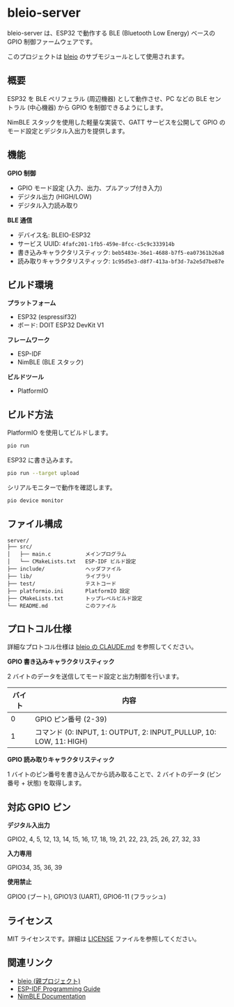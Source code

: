 # bleio-server

bleio-server は、ESP32 で動作する BLE (Bluetooth Low Energy) ベースの GPIO 制御ファームウェアです。

このプロジェクトは [bleio](https://github.com/Hondarer/bleio) のサブモジュールとして使用されます。

## 概要

ESP32 を BLE ペリフェラル (周辺機器) として動作させ、PC などの BLE セントラル (中心機器) から GPIO を制御できるようにします。

NimBLE スタックを使用した軽量な実装で、GATT サービスを公開して GPIO のモード設定とデジタル入出力を提供します。

## 機能

**GPIO 制御**

- GPIO モード設定 (入力、出力、プルアップ付き入力)
- デジタル出力 (HIGH/LOW)
- デジタル入力読み取り

**BLE 通信**

- デバイス名: BLEIO-ESP32
- サービス UUID: `4fafc201-1fb5-459e-8fcc-c5c9c333914b`
- 書き込みキャラクタリスティック: `beb5483e-36e1-4688-b7f5-ea07361b26a8`
- 読み取りキャラクタリスティック: `1c95d5e3-d8f7-413a-bf3d-7a2e5d7be87e`

## ビルド環境

**プラットフォーム**

- ESP32 (espressif32)
- ボード: DOIT ESP32 DevKit V1

**フレームワーク**

- ESP-IDF
- NimBLE (BLE スタック)

**ビルドツール**

- PlatformIO

## ビルド方法

PlatformIO を使用してビルドします。

```bash
pio run
```

ESP32 に書き込みます。

```bash
pio run --target upload
```

シリアルモニターで動作を確認します。

```bash
pio device monitor
```

## ファイル構成

```text
server/
├── src/
│   ├── main.c           メインプログラム
│   └── CMakeLists.txt   ESP-IDF ビルド設定
├── include/             ヘッダファイル
├── lib/                 ライブラリ
├── test/                テストコード
├── platformio.ini       PlatformIO 設定
├── CMakeLists.txt       トップレベルビルド設定
└── README.md            このファイル
```

## プロトコル仕様

詳細なプロトコル仕様は [bleio の CLAUDE.md](https://github.com/Hondarer/bleio/blob/main/CLAUDE.md) を参照してください。

**GPIO 書き込みキャラクタリスティック**

2 バイトのデータを送信してモード設定と出力制御を行います。

| バイト | 内容 |
|-------|------|
| 0 | GPIO ピン番号 (2-39) |
| 1 | コマンド (0: INPUT, 1: OUTPUT, 2: INPUT_PULLUP, 10: LOW, 11: HIGH) |

**GPIO 読み取りキャラクタリスティック**

1 バイトのピン番号を書き込んでから読み取ることで、2 バイトのデータ (ピン番号 + 状態) を取得します。

## 対応 GPIO ピン

**デジタル入出力**

GPIO2, 4, 5, 12, 13, 14, 15, 16, 17, 18, 19, 21, 22, 23, 25, 26, 27, 32, 33

**入力専用**

GPIO34, 35, 36, 39

**使用禁止**

GPIO0 (ブート), GPIO1/3 (UART), GPIO6-11 (フラッシュ)

## ライセンス

MIT ライセンスです。詳細は [LICENSE](LICENSE) ファイルを参照してください。

## 関連リンク

- [bleio (親プロジェクト)](https://github.com/Hondarer/bleio)
- [ESP-IDF Programming Guide](https://docs.espressif.com/projects/esp-idf/en/latest/)
- [NimBLE Documentation](https://mynewt.apache.org/latest/network/docs/index.html)
